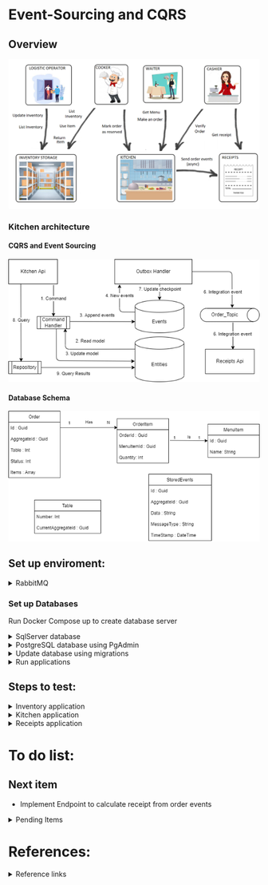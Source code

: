 # Event-Sourcing and CQRS

## Overview

<p align="center">
  <img src="https://github.com/RobertoFreireFerrazPassos/EventSourcing-and-Cqrs/blob/main/Images/project.png?raw=true">
</p>

### Kitchen architecture

#### CQRS and Event Sourcing

<p align="center">
  <img src="https://github.com/RobertoFreireFerrazPassos/EventSourcing-and-Cqrs/blob/main/Images/diagram.png?raw=true">
</p>

#### Database Schema

<p align="center">
  <img src="https://github.com/RobertoFreireFerrazPassos/EventSourcing-and-Cqrs/blob/main/Images/kitchenschema.png?raw=true">
</p>

## Set up enviroment:

<details>
<summary style="font-size:14px">RabbitMQ</summary>
<p>

To access RabbitMQ: http://localhost:15672/ username and password: guest / guest

</p></details>

### Set up Databases

Run Docker Compose up to create database server

<details>
<summary style="font-size:14px">SqlServer database</summary>
<p>

look at docker compose file for SqlServer authentication

- ServerName: localhost
- login: sa

</p></details>

<details>
<summary style="font-size:14px">PostgreSQL database using PgAdmin</summary>
<p>

PgAdmin for manage postgreSQL:
http://localhost:16543/

look at docker compose file for PgAdmin authentication

Click in Add new server

```
Server name: postgres-db
Host Name: postgres-db
Maintenance database: Kitchen
Port: 5432
Username: simha
Password: Postgres2019!
```

</p></details>

<details>
<summary style="font-size:14px">Update database using migrations</summary>
<p>

In Visual Studio, open NuGet Package Manager Console from Tools -> NuGet Package Manager -> Package Manager Console and enter the following command:
```
add-migration Inventory (already done)
update-database --verbose
```
NOTE: Must be...
Using project 'InventoryStorage\Infrastructure\Inventory.DataAccess'.
Using startup project 'InventoryStorage\Presentation\Inventory.Api'.

```
add-migration Kitchen (already done)
update-database --verbose
```
NOTE: Must be...
Using project 'Kitchen\Infrastructure\Kitchen.DataAccess'.
Using startup project 'Kitchen\Presentation\Kitchen.Api'.

</p></details>

<details>
<summary style="font-size:14px">Run applications</summary>
<p>

Set multiple start up projects

Inventory Api: http://localhost:3000/swagger/index.html

Kitchen Api: http://localhost:3001/swagger/index.html

Receipt Api: http://localhost:3002/swagger/index.html


</p></details>

## Steps to test:

<details>
<summary style="font-size:14px">Inventory application</summary>
<p>

Add new item (/Inventory/Update):
```json
{
  "items": [
    {
      "name": "Onion",
      "price": 0.10,
      "quantity": 12,
      "unit": 1
    }
  ]
}
```

Get the id of saved items (/Inventory/Get) and update items:
```json
{
  "items": [
    {
      "id": "{{id}}",
      "name": "Onion",
      "price": 0.20,
      "quantity": 12,
      "unit": 1
    },
    {
      "name": "Garlic",
      "price": 0.20,
      "quantity": 5,
      "unit": 1
    }
  ]
}
```

Try use a item (/Inventory/Use) with quantity bigger than the value in the inventory. It will return false:
```json
{
  "items": [
    {
      "id": "{{id}}",
      "quantity": 20
    }
  ]
}
```

Use a item:
```json
{
  "items": [
    {
      "id": "{{id}}",
      "quantity": 4
    },
    {
      "id": "{{id}}",
      "quantity": 1
    }
  ]
}
```

The result will be:
```json
{
  "items": [
    {
      "id": "{{id}}",
      "name": "Onion",
      "price": 0.2,
      "quantity": 8,
      "unit": 1
    },
    {
      "id": "{{id}}",
      "name": "Garlic",
      "price": 0.2,
      "quantity": 4,
      "unit": 1
    }
  ]
}
```

You can return it (/Inventory/Return):
```json
{
  "items": [
    {
      "id": "{{id}}",
      "quantity": 4
    },
    {
      "id": "{{id}}",
      "quantity": 1
    }
  ]
}
```

The result will be:
```json
{
  "items": [
    {
      "id": "{{id}}",
      "name": "Onion",
      "price": 0.2,
      "quantity": 12,
      "unit": 1
    },
    {
      "id": "{{id}}",
      "name": "Garlic",
      "price": 0.2,
      "quantity": 5,
      "unit": 1
    }
  ]
}
```

</p></details>

<details>
<summary style="font-size:14px">Kitchen application</summary>
<p>

Get Menu

Make a order:
```json
{
  "table": 2,
  "items": [
    {
      "name": "Soup",
      "quantity": 2
    }
  ]
}
```

Reserve a order using OrderId

</p></details>

<details>
<summary style="font-size:14px">Receipts application</summary>
<p>

See Receipt

Expected result:
```json
[
  {
    "id": "03add627-f742-4ceb-b344-d3ee068fdbe8",
    "messageType": "OrderCreatedCommand",
    "timestamp": "2022-08-28T17:37:12.15547",
    "aggregateId": "d236a7ef-c917-457c-aa5f-346847f35173",
    "data": "{\"Items\": [{\"Name\": \"Soup\", \"Quantity\": 2}], \"Table\": 2}"
  },
  {
    "id": "4366945d-41c1-459b-91b2-de2cb0b9fbf2",
    "messageType": "OrderReservedCommand",
    "timestamp": "2022-08-28T17:38:18.321107",
    "aggregateId": "d236a7ef-c917-457c-aa5f-346847f35173",
    "data": "{\"OrderId\": \"ab5e8495-464c-41bb-95d4-6465da67927f\"}"
  }
]
```

</p></details>

# To do list:

## Next item

- Implement Endpoint to calculate receipt from order events

<details>
<summary style="font-size:14px">Pending Items</summary>
<p>


- Add logic to keep order while sending and receiving events via rabbitmq. Maybe, add timestamp in event outbox table

- It seems that sometimes it does not send event via rabbitmq

- Understand and see it can implement Circuit breaker with Polly

https://makolyte.com/csharp-circuit-breaker-with-polly/

- Implement To do search for: "// TO DO"

- Try to improve the repositories

- It is duplicating menu items in database

</p></details>


# References:

<details>
<summary style="font-size:14px">Reference links</summary>
<p>

https://www.jobsity.com/blog/getting-started-with-background-tasks-in-asp.net-core-webapi

https://medium.com/medialesson/run-and-manage-periodic-background-tasks-in-asp-net-core-6-with-c-578a31f4b7a3

https://www.c-sharpcorner.com/article/two-phase-commit-protocol-in-c-sharp/#:~:text=In%20this%20article%2C%20you%20will,phase%20commit%20protocol%20in%20C%23.&text=Two%20phase%20commit%20protocol%20is,single%20transaction%20or%20discrete%20transaction.

IHttpClientFactory:

https://docs.microsoft.com/pt-br/dotnet/architecture/microservices/implement-resilient-applications/use-httpclientfactory-to-implement-resilient-http-requests

Project:

https://github.com/evgeniy-khist/postgresql-event-sourcing/tree/v2

Mediatr:

https://henriquemauri.net/mediatr-no-net-6-0/

https://www.youtube.com/watch?v=YzOBrVlthMk&ab_channel=NickChapsas

EntityFramework

https://www.entityframeworktutorial.net/efcore/entity-framework-core-console-application.aspx

https://www.npgsql.org/efcore/mapping/json.html?tabs=data-annotations%2Cpoco

https://www.macoratti.net/20/07/efc_seed1.htm

Optimistic Concurrency:

https://docs.microsoft.com/en-us/aspnet/mvc/overview/getting-started/getting-started-with-ef-using-mvc/handling-concurrency-with-the-entity-framework-in-an-asp-net-mvc-application


</p></details>

